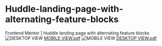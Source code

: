 # Huddle-landing-page-with-alternating-feature-blocks
Frontend Mentor | Huddle landing page with alternating feature blocks
![DESKTOP VIEW](https://user-images.githubusercontent.com/111504596/214279400-7c42803a-4b67-4797-8a9b-f7b28f3707fd.png)
[MOBILE VIEW.pdf](https://github.com/ondickson/Huddle-landing-page-with-alternating-feature-blocks/files/10489067/MOBILE.VIEW.pdf)
![MOBILE VIEW](https://user-images.githubusercontent.com/111504596/214279445-2cd0df91-75c8-4b49-8f03-2c9b76253a6d.png)
[DESKTOP VIEW.pdf](https://github.com/ondickson/Huddle-landing-page-with-alternating-feature-blocks/files/10489069/DESKTOP.VIEW.pdf)
